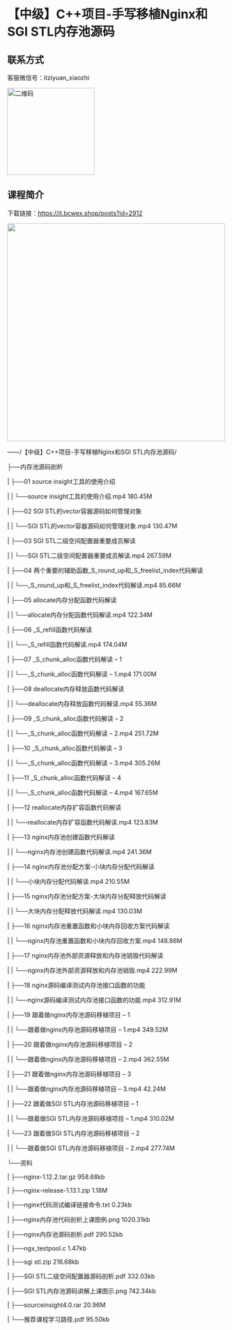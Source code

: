# 【中级】C++项目-手写移植Nginx和SGI STL内存池源码

## 联系方式

客服微信号：itziyuan_xiaozhi

<img src="https://ziyuanyun.oss-cn-guangzhou.aliyuncs.com/common/20240614073449/666b82192834a.jpg" width="200" height="200" alt="二维码">

## 课程简介

下载链接：https://it.bcwex.shop/posts?id=2912

<img src="https://ziyuanyun.oss-cn-guangzhou.aliyuncs.com/yun/20240515184429/6644920d56576.jpg" width="500" alt="">

  

 ——/【中级】C++项目-手写移植Nginx和SGI STL内存池源码/

 ├──内存池源码剖析

 | ├──01 source insight工具的使用介绍

 | | └──source insight工具的使用介绍.mp4 180.45M

 | ├──02 SGI STL的vector容器源码如何管理对象

 | | └──SGI STL的vector容器源码如何管理对象.mp4 130.47M

 | ├──03 SGI STL二级空间配置器重要成员解读

 | | └──SGI STL二级空间配置器重要成员解读.mp4 267.59M

 | ├──04 两个重要的辅助函数_S_round_up和_S_freelist_index代码解读

 | | └──_S_round_up和_S_freelist_index代码解读.mp4 85.66M

 | ├──05 allocate内存分配函数代码解读

 | | └──allocate内存分配函数代码解读.mp4 122.34M

 | ├──06 _S_refill函数代码解读

 | | └──_S_refill函数代码解读.mp4 174.04M

 | ├──07 _S_chunk_alloc函数代码解读 &#8211; 1

 | | └──_S_chunk_alloc函数代码解读 &#8211; 1.mp4 171.00M

 | ├──08 deallocate内存释放函数代码解读

 | | └──deallocate内存释放函数代码解读.mp4 55.36M

 | ├──09 _S_chunk_alloc函数代码解读 &#8211; 2

 | | └──_S_chunk_alloc函数代码解读 &#8211; 2.mp4 251.72M

 | ├──10 _S_chunk_alloc函数代码解读 &#8211; 3

 | | └──_S_chunk_alloc函数代码解读 &#8211; 3.mp4 305.26M

 | ├──11 _S_chunk_alloc函数代码解读 &#8211; 4

 | | └──_S_chunk_alloc函数代码解读 &#8211; 4.mp4 167.65M

 | ├──12 reallocate内存扩容函数代码解读

 | | └──reallocate内存扩容函数代码解读.mp4 123.83M

 | ├──13 nginx内存池创建函数代码解读

 | | └──nginx内存池创建函数代码解读.mp4 241.36M

 | ├──14 nginx内存池分配方案-小块内存分配代码解读

 | | └──小块内存分配代码解读.mp4 210.55M

 | ├──15 nginx内存池分配方案-大块内存分配释放代码解读

 | | └──大块内存分配释放代码解读.mp4 130.03M

 | ├──16 nginx内存池重置函数和小块内存回收方案代码解读

 | | └──nginx内存池重置函数和小块内存回收方案.mp4 148.86M

 | ├──17 nginx内存池外部资源释放和内存池销毁代码解读

 | | └──nginx内存池外部资源释放和内存池销毁.mp4 222.99M

 | ├──18 nginx源码编译测试内存池接口函数的功能

 | | └──nginx源码编译测试内存池接口函数的功能.mp4 312.91M

 | ├──19 跟着做nginx内存池源码移植项目 &#8211; 1

 | | └──跟着做nginx内存池源码移植项目 &#8211; 1.mp4 349.52M

 | ├──20 跟着做nginx内存池源码移植项目 &#8211; 2

 | | └──跟着做nginx内存池源码移植项目 &#8211; 2.mp4 362.55M

 | ├──21 跟着做nginx内存池源码移植项目 &#8211; 3

 | | └──跟着做nginx内存池源码移植项目 &#8211; 3.mp4 42.24M

 | ├──22 跟着做SGI STL内存池源码移植项目 &#8211; 1

 | | └──跟着做SGI STL内存池源码移植项目 &#8211; 1.mp4 310.02M

 | └──23 跟着做SGI STL内存池源码移植项目 &#8211; 2

 | | └──跟着做SGI STL内存池源码移植项目 &#8211; 2.mp4 277.74M

 └──资料

 | ├──nginx-1.12.2.tar.gz 958.68kb

 | ├──nginx-release-1.13.1.zip 1.18M

 | ├──nginx代码测试编译链接命令.txt 0.23kb

 | ├──nginx内存池代码剖析上课图例.png 1020.31kb

 | ├──nginx内存池源码剖析.pdf 290.52kb

 | ├──ngx_testpool.c 1.47kb

 | ├──sgi stl.zip 216.68kb

 | ├──SGI STL二级空间配置器源码剖析.pdf 332.03kb

 | ├──SGI STL内存池源码讲解上课图示.png 742.34kb

 | ├──sourceinsight4.0.rar 20.96M

 | └──推荐课程学习路径.pdf 95.50kb

  
